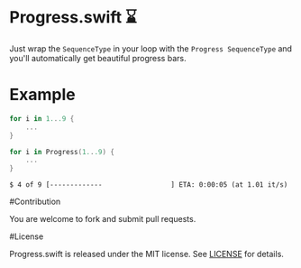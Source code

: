 # Progress.swift :hourglass:

Just wrap the `SequenceType` in your loop with the `Progress SequenceType` and you'll automatically get beautiful progress bars.

# Example

```swift
for i in 1...9 {
	...
}
```


```swift
for i in Progress(1...9) {
    ...
}
```


```
$ 4 of 9 [-------------                 ] ETA: 0:00:05 (at 1.01 it/s)
```

#Contribution

You are welcome to fork and submit pull requests.

#License

Progress.swift is released under the MIT license. See [LICENSE](https://github.com/jkandzi/Progress.swift/blob/master/LICENSE.txt) for details.
